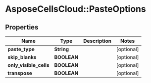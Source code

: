# AsposeCellsCloud::PasteOptions

## Properties
Name | Type | Description | Notes
------------ | ------------- | ------------- | -------------
**paste_type** | **String** |  | [optional] 
**skip_blanks** | **BOOLEAN** |  | [optional] 
**only_visible_cells** | **BOOLEAN** |  | [optional] 
**transpose** | **BOOLEAN** |  | [optional] 



